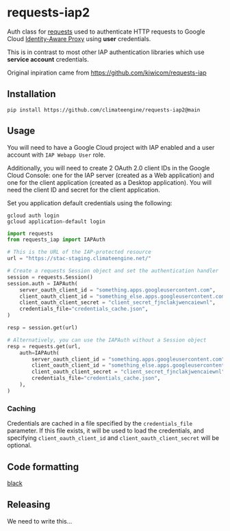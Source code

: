 # requests-iap2
Auth class for [requests](https://github.com/kennethreitz/requests) used to authenticate HTTP requests to 
Google Cloud [Identity-Aware Proxy](https://cloud.google.com/iap/) using **user** credentials.

This is in contrast to most other IAP authentication libraries which use **service account** credentials.

Original inpiration came from https://github.com/kiwicom/requests-iap 

## Installation

```
pip install https://github.com/climateengine/requests-iap2@main
```

## Usage

You will need to have a Google Cloud project with IAP enabled and a user account with `IAP Webapp User` role.

Additionally, you will need to create 2 OAuth 2.0 client IDs in the Google Cloud Console:
one for the IAP server (created as a Web application) and one for the client application (created as a Desktop application).
You will need the client ID and secret for the client application.

Set you application default credentials using the following:
```shell
gcloud auth login
gcloud application-default login
```

```python
import requests
from requests_iap import IAPAuth

# This is the URL of the IAP-protected resource
url = "https://stac-staging.climateengine.net/"

# Create a requests Session object and set the authentication handler
session = requests.Session()
session.auth = IAPAuth(
    server_oauth_client_id = "something.apps.googleusercontent.com",
    client_oauth_client_id = "something_else.apps.googleusercontent.com",
    client_oauth_client_secret = "client_secret_fjnclakjwencaiewnl",
    credentials_file="credentials_cache.json",
)

resp = session.get(url)

# Alternatively, you can use the IAPAuth without a Session object
resp = requests.get(url,
    auth=IAPAuth(
        server_oauth_client_id = "something.apps.googleusercontent.com",
        client_oauth_client_id = "something_else.apps.googleusercontent.com",
        client_oauth_client_secret = "client_secret_fjnclakjwencaiewnl",
        credentials_file="credentials_cache.json",
    ),
)
```

### Caching
Credentials are cached in a file specified by the `credentials_file` parameter.
If this file exists, it will be used to load the credentials, and specifying `client_oauth_client_id` and 
`client_oauth_client_secret` will be optional.

## Code formatting

[black](https://github.com/ambv/black/)

## Releasing

We need to write this...
